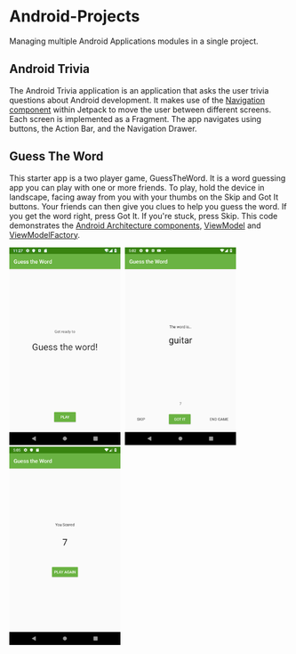 # Android-Projects

Managing multiple Android Applications modules in a single project.

## Android Trivia
The Android Trivia application is an application that asks the user trivia questions about Android
development. It makes use of the [Navigation component](https://developer.android.com/guide/navigation) within Jetpack to move the user between
different screens. Each screen is implemented as a Fragment. The app navigates using buttons, the Action Bar, and the Navigation Drawer.

## Guess The Word
This starter app is a two player game, GuessTheWord. It is a word guessing app you can play with one or more friends.
To play, hold the device in landscape, facing away from you with your thumbs on the Skip and Got It buttons.
Your friends can then give you clues to help you guess the word. If you get the word right, press Got It. If you're stuck, press Skip.
This code demonstrates the [Android Architecture components](https://developer.android.com/jetpack/guide), [ViewModel](https://developer.android.com/topic/libraries/architecture/viewmodel) and [ViewModelFactory](https://developer.android.com/reference/android/arch/lifecycle/ViewModelProvider.Factory).

<img src="screenshots/guess1.png" alt="titleScreen" width="200"/>&nbsp; <img src="screenshots/guess2.png" alt="gameScreen" width="200"/>&nbsp; <img src="screenshots/guess3.png" alt="scoreScreen" width="200"/>